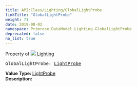 ```yaml
---
title: API:Class/Lighting/GlobalLightProbe
linkTitle: "GlobalLightProbe"
weight: 71
date: 2019-08-02
namespace: Primrose.DataModel.Lighting.GlobalLightProbe
deprecated: false
no_list: true
---
```

Property of <a href="/docs/api-reference/Class/Lighting"><img src="/icons/silk/lightbulb.png"/>&nbsp;Lighting</a>
<pre class="method-declaration">
GlobalLightProbe: <a class="type" href="/docs/api-reference/Class/LightProbe">LightProbe</a></pre>
<b>Value Type: </b>
<a class="type" href="/docs/api-reference/Class/LightProbe">LightProbe</a>
<br/>
<b>Description: </b>